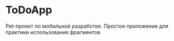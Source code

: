 # ToDoApp
Pet-проект по мобильной разработке. Простое приложение для практики использования фрагментов
